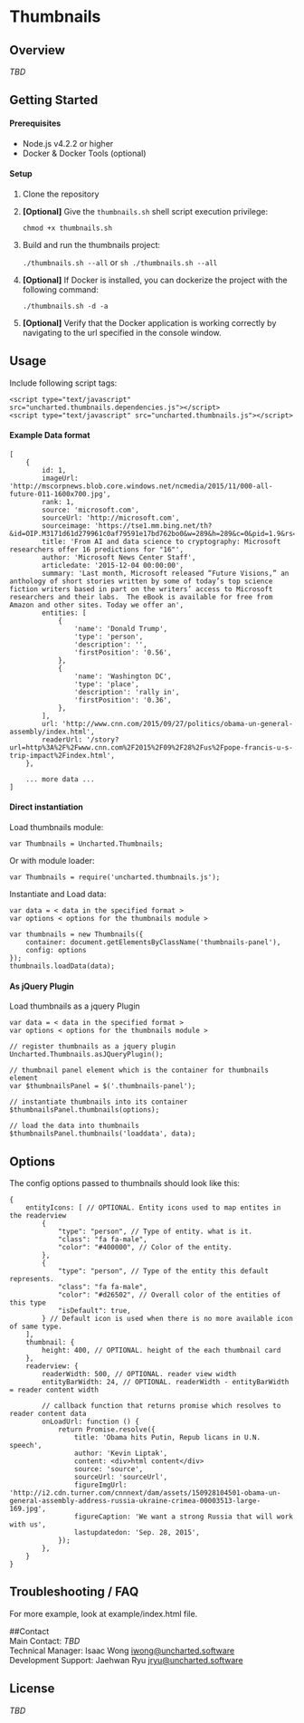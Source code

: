 # Thumbnails

## Overview
*TBD*

## Getting Started

#### Prerequisites
- Node.js v4.2.2 or higher  
- Docker & Docker Tools (optional)

#### Setup
1. Clone the repository
2. **[Optional]** Give the `thumbnails.sh` shell script execution privilege:  

    `chmod +x thumbnails.sh`
3. Build and run the thumbnails project:  

    `./thumbnails.sh --all` or `sh ./thumbnails.sh --all`  

4. **[Optional]** If Docker is installed, you can dockerize the project with the following command:  

    `./thumbnails.sh -d -a`  

5. **[Optional]** Verify that the Docker application is working correctly by navigating to the url specified in the console window.  

## Usage

Include following script tags:

    <script type="text/javascript" src="uncharted.thumbnails.dependencies.js"></script>
    <script type="text/javascript" src="uncharted.thumbnails.js"></script>

#### Example Data format    

    [
        {
            id: 1,
            imageUrl: 'http://mscorpnews.blob.core.windows.net/ncmedia/2015/11/000-all-future-011-1600x700.jpg',
            rank: 1,
            source: 'microsoft.com',
            sourceUrl: 'http://microsoft.com',
            sourceimage: 'https://tse1.mm.bing.net/th?&id=OIP.M3171d61d279961c0af79591e17bd762bo0&w=289&h=289&c=0&pid=1.9&rs=0&p=0&r=0',
            title: 'From AI and data science to cryptography: Microsoft researchers offer 16 predictions for "16"',
            author: 'Microsoft News Center Staff',
            articledate: '2015-12-04 00:00:00',
            summary: 'Last month, Microsoft released “Future Visions,” an anthology of short stories written by some of today’s top science fiction writers based in part on the writers’ access to Microsoft researchers and their labs.  The eBook is available for free from Amazon and other sites. Today we offer an',
            entities: [
                {
                    'name': 'Donald Trump',
                    'type': 'person',
                    'description': '',
                    'firstPosition': '0.56',
                },
                {
                    'name': 'Washington DC',
                    'type': 'place',
                    'description': 'rally in',
                    'firstPosition': '0.36',
                },
            ],
            url: 'http://www.cnn.com/2015/09/27/politics/obama-un-general-assembly/index.html',
            readerUrl: '/story?url=http%3A%2F%2Fwww.cnn.com%2F2015%2F09%2F28%2Fus%2Fpope-francis-u-s-trip-impact%2Findex.html',
        },

        ... more data ...
    ]
#### Direct instantiation
Load thumbnails module:

    var Thumbnails = Uncharted.Thumbnails;

Or with module loader:

    var Thumbnails = require('uncharted.thumbnails.js');

Instantiate and Load data:

    var data = < data in the specified format >  
    var options < options for the thumbnails module >

    var thumbnails = new Thumbnails({
        container: document.getElementsByClassName('thumbnails-panel'),
        config: options
    });
    thumbnails.loadData(data);

#### As jQuery Plugin

Load thumbnails as a jquery Plugin

    var data = < data in the specified format >  
    var options < options for the thumbnails module >

    // register thumbnails as a jquery plugin
    Uncharted.Thumbnails.asJQueryPlugin();

    // thumbnail panel element which is the container for thumbnails element
    var $thumbnailsPanel = $('.thumbnails-panel');

    // instantiate thumbnails into its container
    $thumbnailsPanel.thumbnails(options);

    // load the data into thumbnails
    $thumbnailsPanel.thumbnails('loaddata', data);

## Options
The config options passed to thumbnails should look like this:

    {
        entityIcons: [ // OPTIONAL. Entity icons used to map entites in the readerview
            {
                "type": "person", // Type of entity. what is it.
                "class": "fa fa-male",
                "color": "#400000", // Color of the entity.
            },
            {
                "type": "person", // Type of the entity this default represents.
                "class": "fa fa-male",
                "color": "#d26502", // Overall color of the entities of this type
                "isDefault": true,
            } // Default icon is used when there is no more available icon of same type.
        ],
        thumbnail: {
            height: 400, // OPTIONAL. height of the each thumbnail card
        },
        readerview: {
            readerWidth: 500, // OPTIONAL. reader view width
            entityBarWidth: 24, // OPTIONAL. readerWidth - entityBarWidth = reader content width

            // callback function that returns promise which resolves to reader content data
            onLoadUrl: function () {
                return Promise.resolve({
                    title: 'Obama hits Putin, Repub licans in U.N. speech',
                    author: 'Kevin Liptak',
                    content: <div>html content</div>
                    source: 'source',
                    sourceUrl: 'sourceUrl',
                    figureImgUrl: 'http://i2.cdn.turner.com/cnnnext/dam/assets/150928104501-obama-un-general-assembly-address-russia-ukraine-crimea-00003513-large-169.jpg',
                    figureCaption: 'We want a strong Russia that will work with us',
                    lastupdatedon: 'Sep. 28, 2015',
                });
            },
        }
    }

## Troubleshooting / FAQ
For more example, look at example/index.html file.

##Contact  
Main Contact: *TBD*  
Technical Manager: Isaac Wong <iwong@uncharted.software>  
Development Support: Jaehwan Ryu <jryu@uncharted.software>

## License
*TBD*
